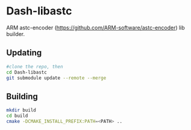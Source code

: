 # Dash-libastc

ARM astc-encoder (https://github.com/ARM-software/astc-encoder) lib builder.

## Updating

```bash
#clone the repo, then
cd Dash-libastc
git submodule update --remote --merge
```

## Building

```bash
mkdir build
cd build
cmake -DCMAKE_INSTALL_PREFIX:PATH=<PATH> ..
```
